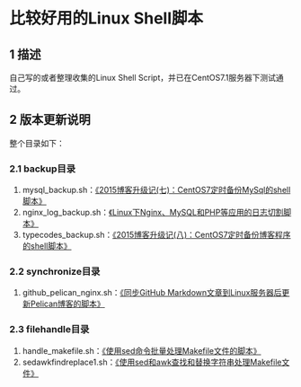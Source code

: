 比较好用的Linux Shell脚本
======================================================


## 1 描述
自己写的或者整理收集的Linux Shell Script，并已在CentOS7.1服务器下测试通过。

## 2 版本更新说明
整个目录如下：

### 2.1 backup目录

1. mysql_backup.sh：[《2015博客升级记(七)：CentOS7定时备份MySql的shell脚本》](https://typecodes.com/linux/centos7mysqlregularbackup.html '查看原文')
2. nginx_log_backup.sh：[《Linux下Nginx、MySQL和PHP等应用的日志切割脚本》](https://typecodes.com/linux/applogsbackup.html '查看原文')
3. typecodes_backup.sh：[《2015博客升级记(八)：CentOS7定时备份博客程序的shell脚本》](https://typecodes.com/linux/centos7blogregularbackup.html '查看原文')


### 2.2 synchronize目录

1. github_pelican_nginx.sh：[《同步GitHub Markdown文章到Linux服务器后更新Pelican博客的脚本》](https://typecodes.com/linux/syngithubmarkdownpelican.html '查看原文')


### 2.3 filehandle目录

1. handle_makefile.sh：[《使用sed命令批量处理Makefile文件的脚本》](https://typecodes.com/linux/handlemakefilebysed.html '查看原文')
2. sedawkfindreplace1.sh：[《使用sed和awk查找和替换字符串处理Makefile文件》](https://typecodes.com/linux/sedawkfindreplace1.html '查看原文')